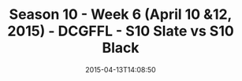 ---
title: Season 10 - Week 6 (April 10 &12, 2015) - DCGFFL - S10 Slate vs S10 Black
teams-score:
- team: _teams/s10-slate.md
  score: 26
- team: _teams/s10-black.md
  score: 20
mvp: Gabe A. (Slate), Alex P. (Black)
game-ball: N/A
season: 10
week: 0
date: '2015-04-13T14:08:50'
pageid: season-10-week-six-4445-vs-4420
---